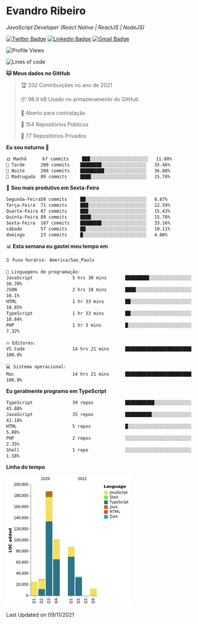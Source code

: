 # Evandro **Ribeiro**

*JavaScript Developer (React Native | ReactJS | NodeJS)*

[![Twitter Badge](https://img.shields.io/badge/-@ribeiroevandro-201B2D?style=flat-square&labelColor=201B2D&logo=twitter&logoColor=white&link=https://twitter.com/ribeiroevandro)](https://twitter.com/ribeiroevandro) 
[![Linkedin Badge](https://img.shields.io/badge/-Evandro%20Ribeiro-201B2D?style=flat-square&logo=Linkedin&logoColor=white&link=https://www.linkedin.com/in/ribeiroevandro)](https://www.linkedin.com/in/ribeiroevandro) 
[![Gmail Badge](https://img.shields.io/badge/-oi@ribeiroevandro.com.br-201B2D?style=flat-square&logo=Gmail&logoColor=white&link=mailto:oi@ribeiroevandro.com.br)](mailto:oi@ribeiroevandro.com.br)


<!--START_SECTION:waka-->
![Profile Views](http://img.shields.io/badge/Visualizac%C3%B5es%20do%20perfil-4-blue)

![Lines of code](https://img.shields.io/badge/Desde%20o%20Hello%20World%20eu%20escrevi-478716%20linhas%20de%20c%C3%B3digo-blue)

**🐱 Meus dados no GitHub** 

> 🏆 332 Contribuições no ano de 2021
 > 
> 📦 98.9 kB Usado no armazenamento do GitHub 
 > 
> 💼 Aberto para contratação
 > 
> 📜 154 Repositórios Públicos 
 > 
> 🔑 77 Repositórios Privados  
 > 
**Eu sou noturno 🦉** 

```text
🌞 Manhã      67 commits     ███░░░░░░░░░░░░░░░░░░░░░░   11.88% 
🌆 Tarde      200 commits    ████████░░░░░░░░░░░░░░░░░   35.46% 
🌃 Noite      208 commits    █████████░░░░░░░░░░░░░░░░   36.88% 
🌙 Madrugada  89 commits     ████░░░░░░░░░░░░░░░░░░░░░   15.78%

```
📅 **Sou mais produtivo em Sexta-Feira** 

```text
Segunda-Feira50 commits     ██░░░░░░░░░░░░░░░░░░░░░░░   8.87% 
Terça-Feira  71 commits     ███░░░░░░░░░░░░░░░░░░░░░░   12.59% 
Quarta-Feira 87 commits     ███░░░░░░░░░░░░░░░░░░░░░░   15.43% 
Quinta-Feira 89 commits     ████░░░░░░░░░░░░░░░░░░░░░   15.78% 
Sexta-Feira  187 commits    ████████░░░░░░░░░░░░░░░░░   33.16% 
sábado       57 commits     ██░░░░░░░░░░░░░░░░░░░░░░░   10.11% 
domingo      23 commits     █░░░░░░░░░░░░░░░░░░░░░░░░   4.08%

```


📊 **Esta semana eu gastei meu tempo em** 

```text
⌚︎ Fuso horário: America/Sao_Paulo

💬 Linguagens de programação: 
JavaScript               5 hrs 30 mins       █████████░░░░░░░░░░░░░░░░   38.39% 
JSON                     2 hrs 18 mins       ████░░░░░░░░░░░░░░░░░░░░░   16.1% 
HTML                     1 hr 33 mins        ██░░░░░░░░░░░░░░░░░░░░░░░   10.85% 
TypeScript               1 hr 33 mins        ██░░░░░░░░░░░░░░░░░░░░░░░   10.84% 
PHP                      1 hr 3 mins         █░░░░░░░░░░░░░░░░░░░░░░░░   7.32%

🔥 Editores: 
VS Code                  14 hrs 21 mins      █████████████████████████   100.0%

💻 Sistema operacional: 
Mac                      14 hrs 21 mins      █████████████████████████   100.0%

```

**Eu geralmente programo em TypeScript** 

```text
TypeScript               39 repos            ███████████░░░░░░░░░░░░░░   45.88% 
JavaScript               35 repos            ██████████░░░░░░░░░░░░░░░   41.18% 
HTML                     5 repos             █░░░░░░░░░░░░░░░░░░░░░░░░   5.88% 
PHP                      2 repos             ░░░░░░░░░░░░░░░░░░░░░░░░░   2.35% 
Shell                    1 repo              ░░░░░░░░░░░░░░░░░░░░░░░░░   1.18%

```


**Linha do tempo**

![Chart not found](https://raw.githubusercontent.com/ribeiroevandro/ribeiroevandro/master/charts/bar_graph.png) 


 Last Updated on 09/11/2021
<!--END_SECTION:waka-->
